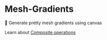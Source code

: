 # Mesh-Gradients
🌌 Generate pretty mesh gradients using canvas

Learn about [Composite operations](https://developer.mozilla.org/en-US/docs/Web/API/CanvasRenderingContext2D/globalCompositeOperation) <br>

